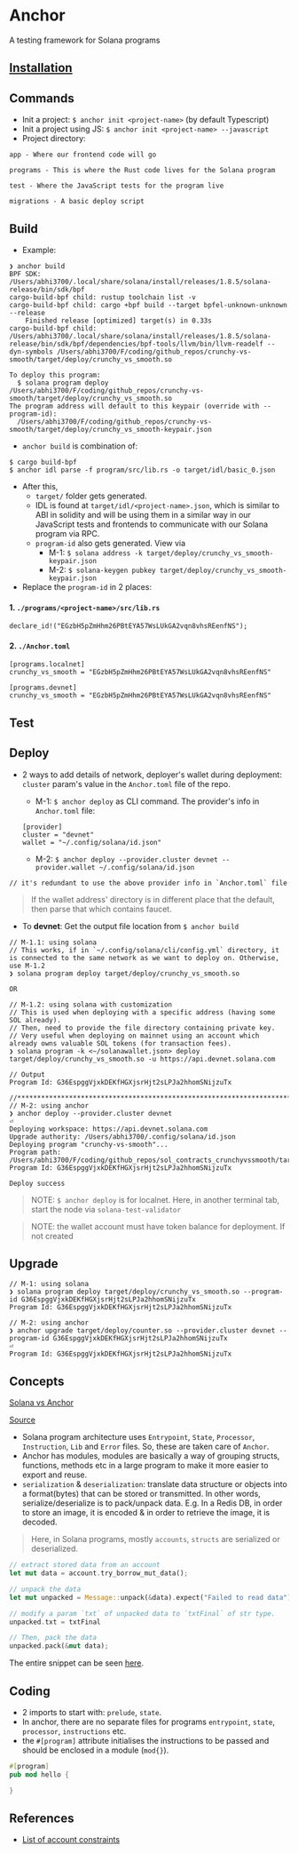 # Anchor

A testing framework for Solana programs

## [Installation](../README.md#anchor)

## Commands

- Init a project: `$ anchor init <project-name>` (by default Typescript)
- Init a project using JS: `$ anchor init <project-name> --javascript`
- Project directory:

```
app - Where our frontend code will go

programs - This is where the Rust code lives for the Solana program

test - Where the JavaScript tests for the program live

migrations - A basic deploy script
```

## Build

- Example:

```
❯ anchor build
BPF SDK: /Users/abhi3700/.local/share/solana/install/releases/1.8.5/solana-release/bin/sdk/bpf
cargo-build-bpf child: rustup toolchain list -v
cargo-build-bpf child: cargo +bpf build --target bpfel-unknown-unknown --release
    Finished release [optimized] target(s) in 0.33s
cargo-build-bpf child: /Users/abhi3700/.local/share/solana/install/releases/1.8.5/solana-release/bin/sdk/bpf/dependencies/bpf-tools/llvm/bin/llvm-readelf --dyn-symbols /Users/abhi3700/F/coding/github_repos/crunchy-vs-smooth/target/deploy/crunchy_vs_smooth.so

To deploy this program:
  $ solana program deploy /Users/abhi3700/F/coding/github_repos/crunchy-vs-smooth/target/deploy/crunchy_vs_smooth.so
The program address will default to this keypair (override with --program-id):
  /Users/abhi3700/F/coding/github_repos/crunchy-vs-smooth/target/deploy/crunchy_vs_smooth-keypair.json
```

- `anchor build` is combination of:

```
$ cargo build-bpf
$ anchor idl parse -f program/src/lib.rs -o target/idl/basic_0.json
```

- After this,
  - `target/` folder gets generated.
  - IDL is found at `target/idl/<project-name>.json`, which is similar to ABI in solidity and will be using them in a similar way in our JavaScript tests and frontends to communicate with our Solana program via RPC.
  - `program-id` also gets generated. View via
    - M-1: `$ solana address -k target/deploy/crunchy_vs_smooth-keypair.json`
    - M-2: `$ solana-keygen pubkey target/deploy/crunchy_vs_smooth-keypair.json`
- Replace the `program-id` in 2 places:

#### 1. `./programs/<project-name>/src/lib.rs`

```
declare_id!("EGzbH5pZmHhm26PBtEYA57WsLUkGA2vqn8vhsREenfNS");
```

#### 2. `./Anchor.toml`

```
[programs.localnet]
crunchy_vs_smooth = "EGzbH5pZmHhm26PBtEYA57WsLUkGA2vqn8vhsREenfNS"

[programs.devnet]
crunchy_vs_smooth = "EGzbH5pZmHhm26PBtEYA57WsLUkGA2vqn8vhsREenfNS"
```

## Test

## Deploy

- 2 ways to add details of network, deployer's wallet during deployment: `cluster` param's value in the `Anchor.toml` file of the repo.

  - M-1: `$ anchor deploy` as CLI command. The provider's info in `Anchor.toml` file:

  ```
  [provider]
  cluster = "devnet"
  wallet = "~/.config/solana/id.json"
  ```

  - M-2: `$ anchor deploy --provider.cluster devnet --provider.wallet ~/.config/solana/id.json`

```
// it's redundant to use the above provider info in `Anchor.toml` file
```

> If the wallet address' directory is in different place that the default, then parse that which contains faucet.

- To **devnet**: Get the output file location from `$ anchor build`

```
// M-1.1: using solana
// This works, if in `~/.config/solana/cli/config.yml` directory, it is connected to the same network as we want to deploy on. Otherwise, use M-1.2
❯ solana program deploy target/deploy/crunchy_vs_smooth.so

OR

// M-1.2: using solana with customization
// This is used when deploying with a specific address (having some SOL already).
// Then, need to provide the file directory containing private key.
// Very useful when deploying on mainnet using an account which already owns valuable SOL tokens (for transaction fees).
❯ solana program -k <~/solanawallet.json> deploy target/deploy/crunchy_vs_smooth.so -u https://api.devnet.solana.com

// Output
Program Id: G36EspggVjxkDEKfHGXjsrHjt2sLPJa2hhomSNijzuTx

//*****************************************************************************************************************
// M-2: using anchor
❯ anchor deploy --provider.cluster devnet                                                                                                                                          ⏎
Deploying workspace: https://api.devnet.solana.com
Upgrade authority: /Users/abhi3700/.config/solana/id.json
Deploying program "crunchy-vs-smooth"...
Program path: /Users/abhi3700/F/coding/github_repos/sol_contracts_crunchyvssmooth/target/deploy/crunchy_vs_smooth.so...
Program Id: G36EspggVjxkDEKfHGXjsrHjt2sLPJa2hhomSNijzuTx

Deploy success
```

> NOTE: `$ anchor deploy` is for localnet. Here, in another terminal tab, start the node via `solana-test-validator`

> NOTE: the wallet account must have token balance for deployment. If not created

## Upgrade

```
// M-1: using solana
❯ solana program deploy target/deploy/crunchy_vs_smooth.so --program-id G36EspggVjxkDEKfHGXjsrHjt2sLPJa2hhomSNijzuTx
Program Id: G36EspggVjxkDEKfHGXjsrHjt2sLPJa2hhomSNijzuTx

// M-2: using anchor
❯ anchor upgrade target/deploy/counter.so --provider.cluster devnet --program-id G36EspggVjxkDEKfHGXjsrHjt2sLPJa2hhomSNijzuTx                                                      ⏎
Program Id: G36EspggVjxkDEKfHGXjsrHjt2sLPJa2hhomSNijzuTx
```

## Concepts

[Solana vs Anchor](https://github.com/abhi3700/My_Learning_Solana/blob/main/faqs.md#q-why-use-anchor-in-writing-solana-programs)

[Source](https://hashnode.com/post/anchor-framework-simplified-for-new-developers-in-solana-cktyttmwf09h6bps189wxcngd)

- Solana program architecture uses `Entrypoint`, `State`, `Processor`, `Instruction`, `Lib` and `Error` files. So, these are taken care of `Anchor`.
- Anchor has modules, modules are basically a way of grouping structs, functions, methods etc in a large program to make it more easier to export and reuse.
- `serialization` & `deserialization`: translate data structure or objects into a format(bytes) that can be stored or transmitted. In other words, serialize/deserialize is to pack/unpack data. E.g. In a Redis DB, in order to store an image, it is encoded & in order to retrieve the image, it is decoded.

> Here, in Solana programs, mostly `accounts`, `structs` are serialized or deserialized.

```rs
// extract stored data from an account
let mut data = account.try_borrow_mut_data();

// unpack the data
let mut unpacked = Message::unpack(&data).expect("Failed to read data");

// modify a param `txt` of unpacked data to `txtFinal` of str type.
unpacked.txt = txtFinal

// Then, pack the data
unpacked.pack(&mut data);
```

The entire snippet can be seen [here](../img/borsh_serialize.png).

## Coding

- 2 imports to start with: `prelude`, `state`.
- In anchor, there are no separate files for programs `entrypoint`, `state`, `processor`, `instructions` etc.
- the `#[program]` attribute initialises the instructions to be passed and should be enclosed in a module (`mod{}`).

```rs
#[program]
pub mod hello {

}
```

## References

- [List of account constraints](https://docs.rs/anchor-lang/latest/anchor_lang/derive.Accounts.html)
